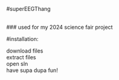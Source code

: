 #superEEGThang 

<br> 
### used for my 2024 science fair project

#installation:

download files
<br>
extract files
<br>
open sln
<br>
have supa dupa fun!
